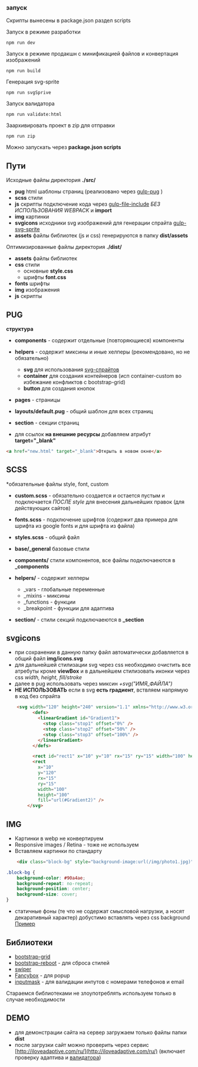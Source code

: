 ### запуск ###
Скрипты вынесены в package.json раздел scripts

Запуск в режиме разработки
```npm
npm run dev
```

Запуск в режиме продакшн c минификацией файлов и конвертация изображений
```npm
npm run build
```

Генерация svg-sprite
```npm
npm run svgSprive
```

Запуск валидатора
```npm
npm run validate:html
```

Заархивировать проект в zip для отправки
```npm
npm run zip
```

Можно запускать через **package.json scripts**

## Пути ##

Исходные файлы директория **./src/**
- **pug** html шаблоны страниц (реализовано через [gulp-pug]("https://www.npmjs.com/package/gulp-pug") )
- **scss** стили
- **js** скрипты  подключение кода через [gulp-file-include]("https://www.npmjs.com/package/gulp-file-include") *БЕЗ ИСПОЛЬЗОВАНИЯ WEBPACK* и **import**
- **img** картинки
- **svgicons** исходники svg изображений для генерации спрайта [gulp-svg-sprite]("https://www.npmjs.com/package/gulp-svg-sprite")
- **assets** файлы библиотек (js и css) генерируются в папку **dist/assets**


Оптимизированные файлы директория **./dist/**

- **assets** файлы библиотек
- **css** стили
  - основные **style.css**
  - шрифты **font.css**
- **fonts** шрифты
- **img** изображения
- **js** скрипты

## PUG ##
**структура**
- **components** - содержит отдельные (повторяющиеся) компоненты
- **helpers** - содержит миксины и иные хелперы (рекомендовано, но не обязательно)
  - **svg** для использования [svg-спрайтов]("https://www.npmjs.com/package/gulp-svg-sprite")
  - **container** для создания контейнеров (исп container-custom во избежание конфликтов с bootstrap-grid)
  - **button** для создания кнопок

- **pages** - страницы
- **layouts/default.pug** - общий шаблон для всех страниц
- **section** - секции страниц
- для ссылок **на внешние ресурсы** добавляем атрибут **target="_blank"**
```html
<a href="new.html" target="_blank">Открыть в новом окне</a>
```


## SCSS ##
*обязательные файлы style, font, custom
- **custom.scss**  - обязательно создается и остается пустым и подключается *ПОСЛЕ style* для внесения дальнейших правок (для действующих сайтов)
- **fonts.scss**  - подключение шрифтов (содержит два примера для шрифта из google fonts и для шрифта из файла)
- **styles.scss** - общий файл
- **base/_general** базовые стили
- **components/** стили компонентов, все файлы подключаеются в **_components**
- **helpers/** - содержит хелперы
  - _vars - глобальные переменные
  - _mixins - миксины
  - _functions - функции
  - _breakpoint - функции для адаптива

- **section/** - стили секций подключаеются в **_section**

## svgicons ##
- при сохранении в данную папку файл автоматически добавляется в общий файл **img/icons.svg**
- для дальнейшей стилизации svg через css необходимо очистить все атребуты кроме **viewBox** и в дальнейшем стилизовать иконки через css *width, height, fill/stroke*
- далее в pug использовать через миксин *+svg("ИМЯ_ФАЙЛА")*
- **НЕ ИСПОЛЬЗОВАТЬ** если в svg **есть градиент**, вствляем напрямую в код без спрайта
```html
	<svg width="120" height="240" version="1.1" xmlns="http://www.w3.org/2000/svg">
		  <defs>
			<linearGradient id="Gradient1">
			  <stop class="stop1" offset="0%" />
			  <stop class="stop2" offset="50%" />
			  <stop class="stop3" offset="100%" />
			</linearGradient>
		  </defs>

		  <rect id="rect1" x="10" y="10" rx="15" ry="15" width="100" height="100" />
		  <rect
			x="10"
			y="120"
			rx="15"
			ry="15"
			width="100"
			height="100"
			fill="url(#Gradient2)" />
		</svg>
```

## IMG ##
- Картинки в webp не конвертируем
- Responsive images / Retina - тоже не используем
- Вставляем картинки по стандарту
```html
	<div class="block-bg" style="background-image:url(/img/photo1.jpg)"></div>
```

```css
.block-bg {
	background-color: #90a4ae;
	background-repeat: no-repeat;
	background-position: center;
	background-size: cover;
}
```

- статичные фоны (те что не содержат смысловой нагрузки, а носят декаративный характер) добустимо вставлять через css background [Пример](https://skr.sh/sLYzS0zPXMQ)


## Библиотеки ##
- [bootstrap-grid](https://bootstrap-5.ru/docs/5.3/getting-started/introduction/)
- [bootstrap-reboot](https://bootstrap-5.ru/docs/5.3/getting-started/introduction/) - для сброса стилей
- [swiper](https://swiperjs.com/)
- [Fancybox](https://fancyapps.com/fancybox/getting-started/) - для popup
- [inputmask](https://robinherbots.github.io/Inputmask/) - для валидации инпутов с номерами телефонов и email

Стараемся библиотеками не злоупотреблять используем только в случае необходимости

## DEMO ##
- для демонстрации сайта на сервер загружаем только файлы папки **dist**
- после загрузки сайт можно проверить через сервис [http://iloveadaptive.com/ru/](http://iloveadaptive.com/ru/) (включает проверку адаптива и [валидатора](https://skr.sh/sLYXAKvSr2D))
